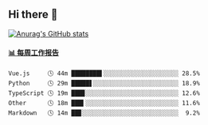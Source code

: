 ## Hi there 👋

[![Anurag's GitHub stats](https://github-readme-stats-orilights.vercel.app/api?username=orilights)](https://github.com/anuraghazra/github-readme-stats)

<!--
**OriLight152/OriLight152** is a ✨ _special_ ✨ repository because its `README.md` (this file) appears on your GitHub profile.

Here are some ideas to get you started:

- 🔭 I’m currently working on ...
- 🌱 I’m currently learning ...
- 👯 I’m looking to collaborate on ...
- 🤔 I’m looking for help with ...
- 💬 Ask me about ...
- 📫 How to reach me: ...
- 😄 Pronouns: ...
- ⚡ Fun fact: ...
-->

<!-- waka-box start -->
#### <a href="https://gist.github.com/92c8d5b388768c10efcba86e82b7c4fb" target="_blank">📊 每周工作报告</a>
```text
Vue.js     🕓 44m ████████▌░░░░░░░░░░░░░░░░░░░░░ 28.5%
Python     🕓 29m █████▋░░░░░░░░░░░░░░░░░░░░░░░░ 18.9%
TypeScript 🕓 19m ███▊░░░░░░░░░░░░░░░░░░░░░░░░░░ 12.6%
Other      🕓 18m ███▍░░░░░░░░░░░░░░░░░░░░░░░░░░ 11.6%
Markdown   🕓 14m ██▊░░░░░░░░░░░░░░░░░░░░░░░░░░░  9.2%
```
<!-- Powered by https://github.com/journey-ad/waka-box-go . -->
<!-- waka-box end -->
